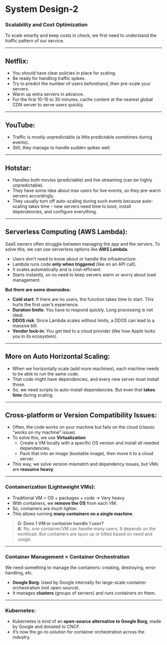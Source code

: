 # System Design-2

### Scalability and Cost Optimization

To scale smartly and keep costs in check, we first need to understand the traffic pattern of our service.

---

## Netflix:

- You should have clear policies in place for scaling.
- Be ready for handling traffic spikes.
- Try to predict the number of users beforehand, then pre-scale your servers.
- Warm up extra servers in advance.
- For the first 10-15 to 30 minutes, cache content at the nearest global CDN server to serve users quickly.

---

## YouTube:

- Traffic is mostly unpredictable (a little predictable sometimes during events).
- Still, they manage to handle sudden spikes well.

---

## Hotstar:

- Handles both movies (predictable) and live streaming (can be highly unpredictable).
- They have some idea about max users for live events, so they pre-warm servers accordingly.
- They usually turn off auto-scaling during such events because auto-scaling takes time – new servers need time to boot, install dependencies, and configure everything.

---

## Serverless Computing (AWS Lambda):

SaaS owners often struggle between managing the app and the servers. To solve this, we can use serverless options like **AWS Lambda**.

- Users don’t need to know about or handle the infrastructure.
- Lambda runs code **only when triggered** (like on an API call).
- It scales automatically and is cost-efficient.
- Starts instantly, so no need to keep servers warm or worry about load management.

**But there are some downsides:**

- **Cold start**: If there are no users, the function takes time to start. This hurts the first user’s experience.
- **Duration limits**: You have to respond quickly. Long processing is not ideal.
- **DDOS risk**: Since Lambda scales without limits, a DDOS can lead to a massive bill.
- **Vendor lock-in**: You get tied to a cloud provider (like how Apple locks you in its ecosystem).

---

## More on Auto Horizontal Scaling:

- When we horizontally scale (add more machines), each machine needs to be able to run the same code.
- That code might have dependencies, and every new server must install those.
- So, we need scripts to auto-install dependencies. But even that **takes time** during scaling.

---

## Cross-platform or Version Compatibility Issues:

- Often, the code works on your machine but fails on the cloud (classic “works on my machine” issue).
- To solve this, we use **Virtualization**:
  - Create a VM locally with a specific OS version and install all needed dependencies.
  - Pack that into an image (bootable image), then move it to a cloud server.
- This way, we solve version mismatch and dependency issues, but VMs are **resource heavy**.

---

### Containerization (Lightweight VMs):

- Traditional VM = OS + packages + code → Very heavy.
- With containers, we **remove the OS** from each VM.
- So, containers are much lighter.
- This allows running **many containers on a single machine**.

> **Q: Does 1 VM or container handle 1 user?**  
> **A:** No, one container/VM can handle many users. It depends on the workload. But containers are spun up or killed based on need and usage.

---

### Container Management = Container Orchestration

We need something to manage the containers: creating, destroying, error handling, etc.

- **Google Borg**: Used by Google internally for large-scale container orchestration (not open-source).
- It manages **clusters** (groups of servers) and runs containers on them.

---

### Kubernetes:

- Kubernetes is kind of an **open-source alternative to Google Borg**, made by Google and donated to CNCF.
- It’s now the go-to solution for container orchestration across the industry.

